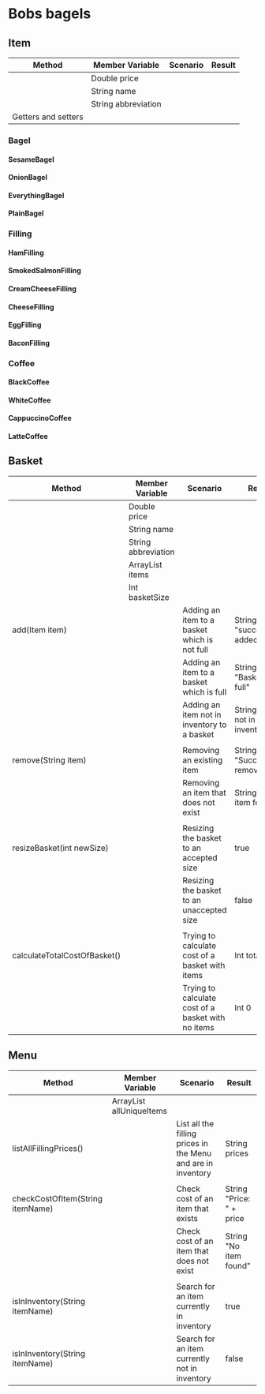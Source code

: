 # Bobs bagels

## Item

| Method              | Member Variable     | Scenario | Result |
|---------------------|---------------------|----------|--------|
|                     | Double price        |          |        |
|                     | String name         |          |        |
|                     | String abbreviation |          |        |
| Getters and setters |                     |          |        |

### Bagel
#### SesameBagel
#### OnionBagel
#### EverythingBagel
#### PlainBagel

### Filling
#### HamFilling
#### SmokedSalmonFilling
#### CreamCheeseFilling
#### CheeseFilling
#### EggFilling
#### BaconFilling

### Coffee
#### BlackCoffee
#### WhiteCoffee
#### CappuccinoCoffee
#### LatteCoffee

## Basket
| Method                       | Member Variable       | Scenario                                           | Result                         |
|------------------------------|-----------------------|----------------------------------------------------|--------------------------------|
|                              | Double price          |                                                    |                                |
|                              | String name           |                                                    |                                |
|                              | String abbreviation   |                                                    |                                |
|                              | ArrayList<Item> items |                                                    |                                |
|                              | Int basketSize        |                                                    |                                |
| add(Item item)               |                       | Adding an item to a basket which is not full       | String "successfully added"    |
|                              |                       | Adding an item to a basket which is full           | String "Basket is full"        |
|                              |                       | Adding an item not in inventory to a basket        | String "Item not in inventory" |
|                              |                       |                                                    |                                |
| remove(String item)          |                       | Removing an existing item                          | String "Successfully removed"  |
|                              |                       | Removing an item that does not exist               | String "No item found"         |
|                              |                       |                                                    |                                |
| resizeBasket(int newSize)    |                       | Resizing the basket to an accepted size            | true                           |
|                              |                       | Resizing the basket to an unaccepted size          | false                          |
|                              |                       |                                                    |                                |
| calculateTotalCostOfBasket() |                       | Trying to calculate cost of a basket with items    | Int totalCost                  |
|                              |                       | Trying to calculate cost of a basket with no items | Int 0                          |

## Menu

| Method                           | Member Variable                | Scenario                                                     | Result                   |
|----------------------------------|--------------------------------|--------------------------------------------------------------|--------------------------|
|                                  | ArrayList<Item> allUniqueItems |                                                              |                          |
| listAllFillingPrices()           |                                | List all the filling prices in the Menu and are in inventory | String prices            |
|                                  |                                |                                                              |                          |
| checkCostOfItem(String itemName) |                                | Check cost of an item that exists                            | String "Price: " + price |
|                                  |                                | Check cost of an item that does not exist                    | String "No item found"   |
|                                  |                                |                                                              |                          |
| isInInventory(String itemName)   |                                | Search for an item currently in inventory                    | true                     |
| isInInventory(String itemName)   |                                | Search for an item currently not in inventory                | false                    |



